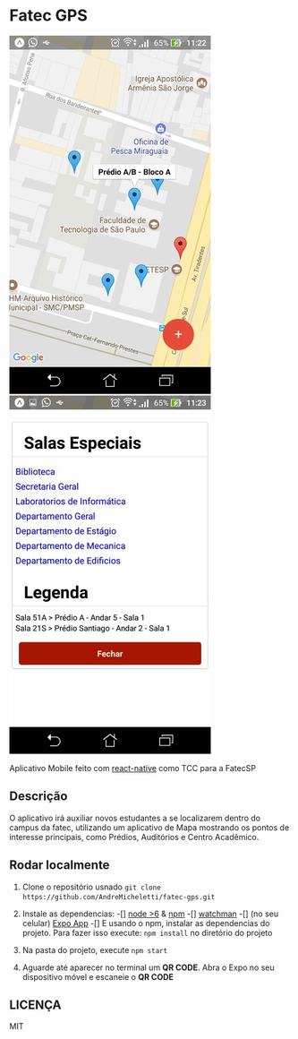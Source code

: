 # Fatec GPS

![FatecGPS App](https://raw.githubusercontent.com/AndreMicheletti/fatec-gps/master/assets/screen.jpg)
![FatecGPS App2](https://raw.githubusercontent.com/AndreMicheletti/fatec-gps/master/assets/screen-a.jpg)

Aplicativo Mobile feito com [react-native](https://facebook.github.io/react-native/) como TCC para a FatecSP

## Descrição

O aplicativo irá auxiliar novos estudantes a se localizarem dentro do campus da fatec, utilizando um
aplicativo de Mapa mostrando os pontos de interesse principais, como Prédios, Auditórios e Centro Acadêmico.

## Rodar localmente

1. Clone o repositório usnado `git clone https://github.com/AndreMicheletti/fatec-gps.git`

2. Instale as dependencias:
 -[] [node >6](https://nodejs.org) & [npm](https://www.npmjs.com)
 -[] [watchman](https://facebook.github.io/watchman/docs/install.html)
 -[] (no seu celular) [Expo App](https://play.google.com/store/apps/details?id=host.exp.exponent&hl=pt_BR)
 -[] E usando o npm, instalar as dependencias do projeto. Para fazer isso execute: `npm install` no diretório do projeto

3. Na pasta do projeto, execute `npm start`

4. Aguarde até aparecer no terminal um **QR CODE**. Abra o Expo no seu dispositivo móvel e escaneie o **QR CODE**

## LICENÇA

MIT
